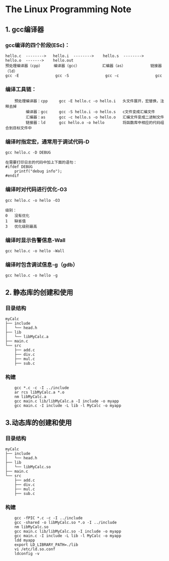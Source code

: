 # The Linux Programming Note

## 1. gcc编译器

### gcc编译的四个阶段(ESc)：

    hello.c  -------->   hello.i  -------->    hello.s  -------->    hello.o  ------->    hello.out
    预处理编译器（cpp）     编译器（gcc）          汇编器（as）           链接器（ld）
    gcc -E                gcc -S                gcc -c                gcc

### 编译工具链：

        预处理编译器：cpp     gcc -E hello.c -o hello.i   头文件展开，宏替换，注释去掉
             编译器：gcc     gcc -S hello.i -o hello.s   c文件变成汇编文件
             汇编器：as      gcc -c hello.s -o hello.o   汇编文件变成二进制文件
             链接器：ld      gcc hello.o -o hello        将函数库中相应的代码组合到目标文件中

### 编译时指定宏，通常用于调试代码-D

```gcc hello.c -D DEBUG```

    在需要打印日志的代码中加上下面的语句：
    #ifdef DEBUG
        printf("debug info");
    #endif

### 编译时对代码进行优化-O3

```gcc hello.c -o hello -O3```

    级别：
    0   没有优化
    1   缺省值
    3   优化级别最高

### 编译时显示告警信息-Wall

```gcc hello.c -o hello -Wall```

### 编译时包含调试信息-g（gdb）

```gcc hello.c -o hello -g```

## 2. 静态库的创建和使用

### 目录结构

    myCalc
    ├── include
    │   └── head.h
    ├── lib
    │   └── libMyCalc.a
    ├── main.c
    └── src
        ├── add.c
        ├── div.c
        ├── mul.c
        ├── sub.c

### 构建

``` shell
    gcc *.c -c -I ../include
    ar rcs libMyCalc.a *.o
    nm libMyCalc.a
    gcc main.c lib/libMyCalc.a -I include -o myapp
    gcc main.c -I include -L lib -l MyCalc -o myapp
```

## 3.动态库的创建和使用

### 目录结构

    myCalc
    ├── include
    │   └── head.h
    ├── lib
    │   └── libMyCalc.so
    ├── main.c
    └── src
        ├── add.c
        ├── div.c
        ├── mul.c
        ├── sub.c

### 构建

``` shell
    gcc -fPIC *.c -c -I ../include
    gcc -shared -o libMyCalc.so *.o -I ../include
    nm libMyCalc.so
    gcc main.c lib/libMyCalc.so -I include -o myapp
    gcc main.c -I include -L lib -l MyCalc -o myapp
    ldd myapp
    export LD_LIBRARY_PATH=./lib
    vi /etc/ld.so.conf
    ldconfig -v
```